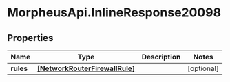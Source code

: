# MorpheusApi.InlineResponse20098

## Properties

Name | Type | Description | Notes
------------ | ------------- | ------------- | -------------
**rules** | [**[NetworkRouterFirewallRule]**](NetworkRouterFirewallRule.md) |  | [optional] 


